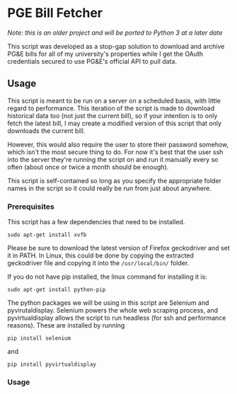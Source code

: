 # PGE Bill Fetcher
_Note: this is an older project and will be ported to Python 3 at a later date_

This script was developed as a stop-gap solution to download and archive PG&E bills for all of my university's properties while I get the OAuth credentials secured to use PG&E's official API to pull data.

## Usage

This script is meant to be run on a server on a scheduled basis, with little regard to performance. This iteration of the script is made to download historical data too (not just the current bill), so if your intention is to only fetch the latest bill, I may create a modified version of this script that only downloads the current bill.

However, this would also require the user to store their password somehow, which isn't the most secure thing to do. For now it's best that the user ssh into the server they're running the script on and run it manually every so often (about once or twice a month should be enough).

This script is self-contained so long as you specify the appropriate folder names in the script so it could really be run from just about anywhere.


### Prerequisites

This script has a few dependencies that need to be installed.


```
sudo apt-get install xvfb
```
Please be sure to download the latest version of Firefox geckodriver and set it in PATH. In Linux, this could be done by copying the extracted geckodriver file and copying it into the `/usr/local/bin/` folder.


If you do not have pip installed, the linux command for installing it is:



```
sudo apt-get install python-pip
```

The python packages we will be using in this script are Selenium and pyvirutaldisplay. Selenium powers the whole web scraping process, and pyvirtualdisplay allows the script to run headless (for ssh and performance reasons).
These are installed by running  
```
pip install selenium
```
and
```
pip install pyvirtualdisplay
```


### Usage

